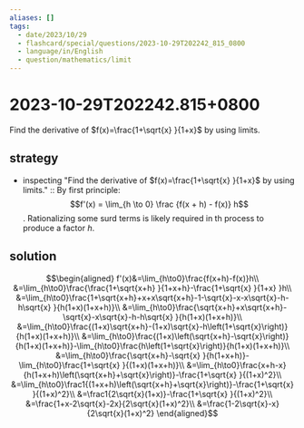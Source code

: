 ```yaml
---
aliases: []
tags:
  - date/2023/10/29
  - flashcard/special/questions/2023-10-29T202242_815_0800
  - language/in/English
  - question/mathematics/limit
---
```


# 2023-10-29T202242.815+0800

Find the derivative of $f(x)=\frac{1+\sqrt{x} }{1+x}$ by using limits.

## strategy

- inspecting "Find the derivative of $f(x)=\frac{1+\sqrt{x} }{1+x}$ by using limits." :: By first principle: $$f'(x) = \lim_{h \to 0} \frac {f(x + h) - f(x)} h$$. Rationalizing some surd terms is likely required in th process to produce a factor $h$.

## solution

$$\begin{aligned}
f'(x)&=\lim_{h\to0}\frac{f(x+h)-f(x)}h\\
&=\lim_{h\to0}\frac{\frac{1+\sqrt{x+h} }{1+x+h}-\frac{1+\sqrt{x} }{1+x} }h\\
&=\lim_{h\to0}\frac{1+\sqrt{x+h}+x+x\sqrt{x+h}-1-\sqrt{x}-x-x\sqrt{x}-h-h\sqrt{x} }{h(1+x)(1+x+h)}\\
&=\lim_{h\to0}\frac{\sqrt{x+h}+x\sqrt{x+h}-\sqrt{x}-x\sqrt{x}-h-h\sqrt{x} }{h(1+x)(1+x+h)}\\
&=\lim_{h\to0}\frac{(1+x)\sqrt{x+h}-(1+x)\sqrt{x}-h\left(1+\sqrt{x}\right)}{h(1+x)(1+x+h)}\\
&=\lim_{h\to0}\frac{(1+x)\left(\sqrt{x+h}-\sqrt{x}\right)}{h(1+x)(1+x+h)}-\lim_{h\to0}\frac{h\left(1+\sqrt{x}\right)}{h(1+x)(1+x+h)}\\
&=\lim_{h\to0}\frac{\sqrt{x+h}-\sqrt{x} }{h(1+x+h)}-\lim_{h\to0}\frac{1+\sqrt{x} }{(1+x)(1+x+h)}\\
&=\lim_{h\to0}\frac{x+h-x}{h(1+x+h)\left(\sqrt{x+h}+\sqrt{x}\right)}-\frac{1+\sqrt{x} }{(1+x)^2}\\
&=\lim_{h\to0}\frac1{(1+x+h)\left(\sqrt{x+h}+\sqrt{x}\right)}-\frac{1+\sqrt{x} }{(1+x)^2}\\
&=\frac1{2\sqrt{x}(1+x)}-\frac{1+\sqrt{x} }{(1+x)^2}\\
&=\frac{1+x-2\sqrt{x}-2x}{2\sqrt{x}(1+x)^2}\\
&=\frac{1-2\sqrt{x}-x}{2\sqrt{x}(1+x)^2}
\end{aligned}$$
